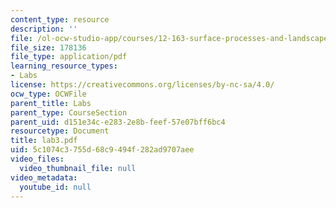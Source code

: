 ```yaml
---
content_type: resource
description: ''
file: /ol-ocw-studio-app/courses/12-163-surface-processes-and-landscape-evolution-fall-2004/5c1074c3755d68c9494f282ad9707aee_lab3.pdf
file_size: 178136
file_type: application/pdf
learning_resource_types:
- Labs
license: https://creativecommons.org/licenses/by-nc-sa/4.0/
ocw_type: OCWFile
parent_title: Labs
parent_type: CourseSection
parent_uid: d151e34c-e283-2e8b-feef-57e07bff6bc4
resourcetype: Document
title: lab3.pdf
uid: 5c1074c3-755d-68c9-494f-282ad9707aee
video_files:
  video_thumbnail_file: null
video_metadata:
  youtube_id: null
---
```

